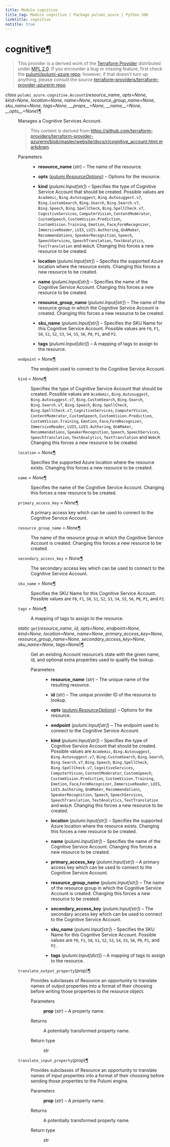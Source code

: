```yaml
---
title: Module cognitive
title_tag: Module cognitive | Package pulumi_azure | Python SDK
linktitle: cognitive
notitle: true
---
```


<div class="section" id="cognitive">
<h1>cognitive<a class="headerlink" href="#cognitive" title="Permalink to this headline">¶</a></h1>
<blockquote>
<div><p>This provider is a derived work of the <a class="reference external" href="https://github.com/terraform-providers/terraform-provider-azurerm">Terraform Provider</a> distributed under
<a class="reference external" href="https://www.mozilla.org/en-US/MPL/2.0/">MPL 2.0</a>. If you encounter a bug or missing feature, first check the
<a class="reference external" href="https://github.com/pulumi/pulumi-azure/issues">pulumi/pulumi-azure repo</a>; however, if that doesn’t turn up
anything, please consult the source <a class="reference external" href="https://github.com/terraform-providers/terraform-provider-azurerm/issues">terraform-providers/terraform-provider-azurerm repo</a>.</p>
</div></blockquote>
<span class="target" id="module-pulumi_azure.cognitive"></span><dl class="class">
<dt id="pulumi_azure.cognitive.Account">
<em class="property">class </em><code class="sig-prename descclassname">pulumi_azure.cognitive.</code><code class="sig-name descname">Account</code><span class="sig-paren">(</span><em class="sig-param">resource_name</em>, <em class="sig-param">opts=None</em>, <em class="sig-param">kind=None</em>, <em class="sig-param">location=None</em>, <em class="sig-param">name=None</em>, <em class="sig-param">resource_group_name=None</em>, <em class="sig-param">sku_name=None</em>, <em class="sig-param">tags=None</em>, <em class="sig-param">__props__=None</em>, <em class="sig-param">__name__=None</em>, <em class="sig-param">__opts__=None</em><span class="sig-paren">)</span><a class="headerlink" href="#pulumi_azure.cognitive.Account" title="Permalink to this definition">¶</a></dt>
<dd><p>Manages a Cognitive Services Account.</p>
<blockquote>
<div><p>This content is derived from <a class="reference external" href="https://github.com/terraform-providers/terraform-provider-azurerm/blob/master/website/docs/r/cognitive_account.html.markdown">https://github.com/terraform-providers/terraform-provider-azurerm/blob/master/website/docs/r/cognitive_account.html.markdown</a>.</p>
</div></blockquote>
<dl class="field-list simple">
<dt class="field-odd">Parameters</dt>
<dd class="field-odd"><ul class="simple">
<li><p><strong>resource_name</strong> (<em>str</em>) – The name of the resource.</p></li>
<li><p><strong>opts</strong> (<a class="reference internal" href="../../pulumi/#pulumi.ResourceOptions" title="pulumi.ResourceOptions"><em>pulumi.ResourceOptions</em></a>) – Options for the resource.</p></li>
<li><p><strong>kind</strong> (<em>pulumi.Input</em><em>[</em><em>str</em><em>]</em>) – Specifies the type of Cognitive Service Account that should be created. Possible values are <code class="docutils literal notranslate"><span class="pre">Academic</span></code>, <code class="docutils literal notranslate"><span class="pre">Bing.Autosuggest</span></code>, <code class="docutils literal notranslate"><span class="pre">Bing.Autosuggest.v7</span></code>, <code class="docutils literal notranslate"><span class="pre">Bing.CustomSearch</span></code>, <code class="docutils literal notranslate"><span class="pre">Bing.Search</span></code>, <code class="docutils literal notranslate"><span class="pre">Bing.Search.v7</span></code>, <code class="docutils literal notranslate"><span class="pre">Bing.Speech</span></code>, <code class="docutils literal notranslate"><span class="pre">Bing.SpellCheck</span></code>, <code class="docutils literal notranslate"><span class="pre">Bing.SpellCheck.v7</span></code>, <code class="docutils literal notranslate"><span class="pre">CognitiveServices</span></code>, <code class="docutils literal notranslate"><span class="pre">ComputerVision</span></code>, <code class="docutils literal notranslate"><span class="pre">ContentModerator</span></code>, <code class="docutils literal notranslate"><span class="pre">CustomSpeech</span></code>, <code class="docutils literal notranslate"><span class="pre">CustomVision.Prediction</span></code>, <code class="docutils literal notranslate"><span class="pre">CustomVision.Training</span></code>, <code class="docutils literal notranslate"><span class="pre">Emotion</span></code>, <code class="docutils literal notranslate"><span class="pre">Face</span></code>,<code class="docutils literal notranslate"><span class="pre">FormRecognizer</span></code>, <code class="docutils literal notranslate"><span class="pre">ImmersiveReader</span></code>, <code class="docutils literal notranslate"><span class="pre">LUIS</span></code>, <code class="docutils literal notranslate"><span class="pre">LUIS.Authoring</span></code>, <code class="docutils literal notranslate"><span class="pre">QnAMaker</span></code>, <code class="docutils literal notranslate"><span class="pre">Recommendations</span></code>, <code class="docutils literal notranslate"><span class="pre">SpeakerRecognition</span></code>, <code class="docutils literal notranslate"><span class="pre">Speech</span></code>, <code class="docutils literal notranslate"><span class="pre">SpeechServices</span></code>, <code class="docutils literal notranslate"><span class="pre">SpeechTranslation</span></code>, <code class="docutils literal notranslate"><span class="pre">TextAnalytics</span></code>, <code class="docutils literal notranslate"><span class="pre">TextTranslation</span></code> and <code class="docutils literal notranslate"><span class="pre">WebLM</span></code>. Changing this forces a new resource to be created.</p></li>
<li><p><strong>location</strong> (<em>pulumi.Input</em><em>[</em><em>str</em><em>]</em>) – Specifies the supported Azure location where the resource exists. Changing this forces a new resource to be created.</p></li>
<li><p><strong>name</strong> (<em>pulumi.Input</em><em>[</em><em>str</em><em>]</em>) – Specifies the name of the Cognitive Service Account. Changing this forces a new resource to be created.</p></li>
<li><p><strong>resource_group_name</strong> (<em>pulumi.Input</em><em>[</em><em>str</em><em>]</em>) – The name of the resource group in which the Cognitive Service Account is created. Changing this forces a new resource to be created.</p></li>
<li><p><strong>sku_name</strong> (<em>pulumi.Input</em><em>[</em><em>str</em><em>]</em>) – Specifies the SKU Name for this Cognitive Service Account. Possible values are <code class="docutils literal notranslate"><span class="pre">F0</span></code>, <code class="docutils literal notranslate"><span class="pre">F1</span></code>, <code class="docutils literal notranslate"><span class="pre">S0</span></code>, <code class="docutils literal notranslate"><span class="pre">S1</span></code>, <code class="docutils literal notranslate"><span class="pre">S2</span></code>, <code class="docutils literal notranslate"><span class="pre">S3</span></code>, <code class="docutils literal notranslate"><span class="pre">S4</span></code>, <code class="docutils literal notranslate"><span class="pre">S5</span></code>, <code class="docutils literal notranslate"><span class="pre">S6</span></code>, <code class="docutils literal notranslate"><span class="pre">P0</span></code>, <code class="docutils literal notranslate"><span class="pre">P1</span></code>, and <code class="docutils literal notranslate"><span class="pre">P2</span></code>.</p></li>
<li><p><strong>tags</strong> (<em>pulumi.Input</em><em>[</em><em>dict</em><em>]</em>) – A mapping of tags to assign to the resource.</p></li>
</ul>
</dd>
</dl>
<dl class="attribute">
<dt id="pulumi_azure.cognitive.Account.endpoint">
<code class="sig-name descname">endpoint</code><em class="property"> = None</em><a class="headerlink" href="#pulumi_azure.cognitive.Account.endpoint" title="Permalink to this definition">¶</a></dt>
<dd><p>The endpoint used to connect to the Cognitive Service Account.</p>
</dd></dl>

<dl class="attribute">
<dt id="pulumi_azure.cognitive.Account.kind">
<code class="sig-name descname">kind</code><em class="property"> = None</em><a class="headerlink" href="#pulumi_azure.cognitive.Account.kind" title="Permalink to this definition">¶</a></dt>
<dd><p>Specifies the type of Cognitive Service Account that should be created. Possible values are <code class="docutils literal notranslate"><span class="pre">Academic</span></code>, <code class="docutils literal notranslate"><span class="pre">Bing.Autosuggest</span></code>, <code class="docutils literal notranslate"><span class="pre">Bing.Autosuggest.v7</span></code>, <code class="docutils literal notranslate"><span class="pre">Bing.CustomSearch</span></code>, <code class="docutils literal notranslate"><span class="pre">Bing.Search</span></code>, <code class="docutils literal notranslate"><span class="pre">Bing.Search.v7</span></code>, <code class="docutils literal notranslate"><span class="pre">Bing.Speech</span></code>, <code class="docutils literal notranslate"><span class="pre">Bing.SpellCheck</span></code>, <code class="docutils literal notranslate"><span class="pre">Bing.SpellCheck.v7</span></code>, <code class="docutils literal notranslate"><span class="pre">CognitiveServices</span></code>, <code class="docutils literal notranslate"><span class="pre">ComputerVision</span></code>, <code class="docutils literal notranslate"><span class="pre">ContentModerator</span></code>, <code class="docutils literal notranslate"><span class="pre">CustomSpeech</span></code>, <code class="docutils literal notranslate"><span class="pre">CustomVision.Prediction</span></code>, <code class="docutils literal notranslate"><span class="pre">CustomVision.Training</span></code>, <code class="docutils literal notranslate"><span class="pre">Emotion</span></code>, <code class="docutils literal notranslate"><span class="pre">Face</span></code>,<code class="docutils literal notranslate"><span class="pre">FormRecognizer</span></code>, <code class="docutils literal notranslate"><span class="pre">ImmersiveReader</span></code>, <code class="docutils literal notranslate"><span class="pre">LUIS</span></code>, <code class="docutils literal notranslate"><span class="pre">LUIS.Authoring</span></code>, <code class="docutils literal notranslate"><span class="pre">QnAMaker</span></code>, <code class="docutils literal notranslate"><span class="pre">Recommendations</span></code>, <code class="docutils literal notranslate"><span class="pre">SpeakerRecognition</span></code>, <code class="docutils literal notranslate"><span class="pre">Speech</span></code>, <code class="docutils literal notranslate"><span class="pre">SpeechServices</span></code>, <code class="docutils literal notranslate"><span class="pre">SpeechTranslation</span></code>, <code class="docutils literal notranslate"><span class="pre">TextAnalytics</span></code>, <code class="docutils literal notranslate"><span class="pre">TextTranslation</span></code> and <code class="docutils literal notranslate"><span class="pre">WebLM</span></code>. Changing this forces a new resource to be created.</p>
</dd></dl>

<dl class="attribute">
<dt id="pulumi_azure.cognitive.Account.location">
<code class="sig-name descname">location</code><em class="property"> = None</em><a class="headerlink" href="#pulumi_azure.cognitive.Account.location" title="Permalink to this definition">¶</a></dt>
<dd><p>Specifies the supported Azure location where the resource exists. Changing this forces a new resource to be created.</p>
</dd></dl>

<dl class="attribute">
<dt id="pulumi_azure.cognitive.Account.name">
<code class="sig-name descname">name</code><em class="property"> = None</em><a class="headerlink" href="#pulumi_azure.cognitive.Account.name" title="Permalink to this definition">¶</a></dt>
<dd><p>Specifies the name of the Cognitive Service Account. Changing this forces a new resource to be created.</p>
</dd></dl>

<dl class="attribute">
<dt id="pulumi_azure.cognitive.Account.primary_access_key">
<code class="sig-name descname">primary_access_key</code><em class="property"> = None</em><a class="headerlink" href="#pulumi_azure.cognitive.Account.primary_access_key" title="Permalink to this definition">¶</a></dt>
<dd><p>A primary access key which can be used to connect to the Cognitive Service Account.</p>
</dd></dl>

<dl class="attribute">
<dt id="pulumi_azure.cognitive.Account.resource_group_name">
<code class="sig-name descname">resource_group_name</code><em class="property"> = None</em><a class="headerlink" href="#pulumi_azure.cognitive.Account.resource_group_name" title="Permalink to this definition">¶</a></dt>
<dd><p>The name of the resource group in which the Cognitive Service Account is created. Changing this forces a new resource to be created.</p>
</dd></dl>

<dl class="attribute">
<dt id="pulumi_azure.cognitive.Account.secondary_access_key">
<code class="sig-name descname">secondary_access_key</code><em class="property"> = None</em><a class="headerlink" href="#pulumi_azure.cognitive.Account.secondary_access_key" title="Permalink to this definition">¶</a></dt>
<dd><p>The secondary access key which can be used to connect to the Cognitive Service Account.</p>
</dd></dl>

<dl class="attribute">
<dt id="pulumi_azure.cognitive.Account.sku_name">
<code class="sig-name descname">sku_name</code><em class="property"> = None</em><a class="headerlink" href="#pulumi_azure.cognitive.Account.sku_name" title="Permalink to this definition">¶</a></dt>
<dd><p>Specifies the SKU Name for this Cognitive Service Account. Possible values are <code class="docutils literal notranslate"><span class="pre">F0</span></code>, <code class="docutils literal notranslate"><span class="pre">F1</span></code>, <code class="docutils literal notranslate"><span class="pre">S0</span></code>, <code class="docutils literal notranslate"><span class="pre">S1</span></code>, <code class="docutils literal notranslate"><span class="pre">S2</span></code>, <code class="docutils literal notranslate"><span class="pre">S3</span></code>, <code class="docutils literal notranslate"><span class="pre">S4</span></code>, <code class="docutils literal notranslate"><span class="pre">S5</span></code>, <code class="docutils literal notranslate"><span class="pre">S6</span></code>, <code class="docutils literal notranslate"><span class="pre">P0</span></code>, <code class="docutils literal notranslate"><span class="pre">P1</span></code>, and <code class="docutils literal notranslate"><span class="pre">P2</span></code>.</p>
</dd></dl>

<dl class="attribute">
<dt id="pulumi_azure.cognitive.Account.tags">
<code class="sig-name descname">tags</code><em class="property"> = None</em><a class="headerlink" href="#pulumi_azure.cognitive.Account.tags" title="Permalink to this definition">¶</a></dt>
<dd><p>A mapping of tags to assign to the resource.</p>
</dd></dl>

<dl class="method">
<dt id="pulumi_azure.cognitive.Account.get">
<em class="property">static </em><code class="sig-name descname">get</code><span class="sig-paren">(</span><em class="sig-param">resource_name</em>, <em class="sig-param">id</em>, <em class="sig-param">opts=None</em>, <em class="sig-param">endpoint=None</em>, <em class="sig-param">kind=None</em>, <em class="sig-param">location=None</em>, <em class="sig-param">name=None</em>, <em class="sig-param">primary_access_key=None</em>, <em class="sig-param">resource_group_name=None</em>, <em class="sig-param">secondary_access_key=None</em>, <em class="sig-param">sku_name=None</em>, <em class="sig-param">tags=None</em><span class="sig-paren">)</span><a class="headerlink" href="#pulumi_azure.cognitive.Account.get" title="Permalink to this definition">¶</a></dt>
<dd><p>Get an existing Account resource’s state with the given name, id, and optional extra
properties used to qualify the lookup.</p>
<dl class="field-list simple">
<dt class="field-odd">Parameters</dt>
<dd class="field-odd"><ul class="simple">
<li><p><strong>resource_name</strong> (<em>str</em>) – The unique name of the resulting resource.</p></li>
<li><p><strong>id</strong> (<em>str</em>) – The unique provider ID of the resource to lookup.</p></li>
<li><p><strong>opts</strong> (<a class="reference internal" href="../../pulumi/#pulumi.ResourceOptions" title="pulumi.ResourceOptions"><em>pulumi.ResourceOptions</em></a>) – Options for the resource.</p></li>
<li><p><strong>endpoint</strong> (<em>pulumi.Input</em><em>[</em><em>str</em><em>]</em>) – The endpoint used to connect to the Cognitive Service Account.</p></li>
<li><p><strong>kind</strong> (<em>pulumi.Input</em><em>[</em><em>str</em><em>]</em>) – Specifies the type of Cognitive Service Account that should be created. Possible values are <code class="docutils literal notranslate"><span class="pre">Academic</span></code>, <code class="docutils literal notranslate"><span class="pre">Bing.Autosuggest</span></code>, <code class="docutils literal notranslate"><span class="pre">Bing.Autosuggest.v7</span></code>, <code class="docutils literal notranslate"><span class="pre">Bing.CustomSearch</span></code>, <code class="docutils literal notranslate"><span class="pre">Bing.Search</span></code>, <code class="docutils literal notranslate"><span class="pre">Bing.Search.v7</span></code>, <code class="docutils literal notranslate"><span class="pre">Bing.Speech</span></code>, <code class="docutils literal notranslate"><span class="pre">Bing.SpellCheck</span></code>, <code class="docutils literal notranslate"><span class="pre">Bing.SpellCheck.v7</span></code>, <code class="docutils literal notranslate"><span class="pre">CognitiveServices</span></code>, <code class="docutils literal notranslate"><span class="pre">ComputerVision</span></code>, <code class="docutils literal notranslate"><span class="pre">ContentModerator</span></code>, <code class="docutils literal notranslate"><span class="pre">CustomSpeech</span></code>, <code class="docutils literal notranslate"><span class="pre">CustomVision.Prediction</span></code>, <code class="docutils literal notranslate"><span class="pre">CustomVision.Training</span></code>, <code class="docutils literal notranslate"><span class="pre">Emotion</span></code>, <code class="docutils literal notranslate"><span class="pre">Face</span></code>,<code class="docutils literal notranslate"><span class="pre">FormRecognizer</span></code>, <code class="docutils literal notranslate"><span class="pre">ImmersiveReader</span></code>, <code class="docutils literal notranslate"><span class="pre">LUIS</span></code>, <code class="docutils literal notranslate"><span class="pre">LUIS.Authoring</span></code>, <code class="docutils literal notranslate"><span class="pre">QnAMaker</span></code>, <code class="docutils literal notranslate"><span class="pre">Recommendations</span></code>, <code class="docutils literal notranslate"><span class="pre">SpeakerRecognition</span></code>, <code class="docutils literal notranslate"><span class="pre">Speech</span></code>, <code class="docutils literal notranslate"><span class="pre">SpeechServices</span></code>, <code class="docutils literal notranslate"><span class="pre">SpeechTranslation</span></code>, <code class="docutils literal notranslate"><span class="pre">TextAnalytics</span></code>, <code class="docutils literal notranslate"><span class="pre">TextTranslation</span></code> and <code class="docutils literal notranslate"><span class="pre">WebLM</span></code>. Changing this forces a new resource to be created.</p></li>
<li><p><strong>location</strong> (<em>pulumi.Input</em><em>[</em><em>str</em><em>]</em>) – Specifies the supported Azure location where the resource exists. Changing this forces a new resource to be created.</p></li>
<li><p><strong>name</strong> (<em>pulumi.Input</em><em>[</em><em>str</em><em>]</em>) – Specifies the name of the Cognitive Service Account. Changing this forces a new resource to be created.</p></li>
<li><p><strong>primary_access_key</strong> (<em>pulumi.Input</em><em>[</em><em>str</em><em>]</em>) – A primary access key which can be used to connect to the Cognitive Service Account.</p></li>
<li><p><strong>resource_group_name</strong> (<em>pulumi.Input</em><em>[</em><em>str</em><em>]</em>) – The name of the resource group in which the Cognitive Service Account is created. Changing this forces a new resource to be created.</p></li>
<li><p><strong>secondary_access_key</strong> (<em>pulumi.Input</em><em>[</em><em>str</em><em>]</em>) – The secondary access key which can be used to connect to the Cognitive Service Account.</p></li>
<li><p><strong>sku_name</strong> (<em>pulumi.Input</em><em>[</em><em>str</em><em>]</em>) – Specifies the SKU Name for this Cognitive Service Account. Possible values are <code class="docutils literal notranslate"><span class="pre">F0</span></code>, <code class="docutils literal notranslate"><span class="pre">F1</span></code>, <code class="docutils literal notranslate"><span class="pre">S0</span></code>, <code class="docutils literal notranslate"><span class="pre">S1</span></code>, <code class="docutils literal notranslate"><span class="pre">S2</span></code>, <code class="docutils literal notranslate"><span class="pre">S3</span></code>, <code class="docutils literal notranslate"><span class="pre">S4</span></code>, <code class="docutils literal notranslate"><span class="pre">S5</span></code>, <code class="docutils literal notranslate"><span class="pre">S6</span></code>, <code class="docutils literal notranslate"><span class="pre">P0</span></code>, <code class="docutils literal notranslate"><span class="pre">P1</span></code>, and <code class="docutils literal notranslate"><span class="pre">P2</span></code>.</p></li>
<li><p><strong>tags</strong> (<em>pulumi.Input</em><em>[</em><em>dict</em><em>]</em>) – A mapping of tags to assign to the resource.</p></li>
</ul>
</dd>
</dl>
</dd></dl>

<dl class="method">
<dt id="pulumi_azure.cognitive.Account.translate_output_property">
<code class="sig-name descname">translate_output_property</code><span class="sig-paren">(</span><em class="sig-param">prop</em><span class="sig-paren">)</span><a class="headerlink" href="#pulumi_azure.cognitive.Account.translate_output_property" title="Permalink to this definition">¶</a></dt>
<dd><p>Provides subclasses of Resource an opportunity to translate names of output properties
into a format of their choosing before writing those properties to the resource object.</p>
<dl class="field-list simple">
<dt class="field-odd">Parameters</dt>
<dd class="field-odd"><p><strong>prop</strong> (<em>str</em>) – A property name.</p>
</dd>
<dt class="field-even">Returns</dt>
<dd class="field-even"><p>A potentially transformed property name.</p>
</dd>
<dt class="field-odd">Return type</dt>
<dd class="field-odd"><p>str</p>
</dd>
</dl>
</dd></dl>

<dl class="method">
<dt id="pulumi_azure.cognitive.Account.translate_input_property">
<code class="sig-name descname">translate_input_property</code><span class="sig-paren">(</span><em class="sig-param">prop</em><span class="sig-paren">)</span><a class="headerlink" href="#pulumi_azure.cognitive.Account.translate_input_property" title="Permalink to this definition">¶</a></dt>
<dd><p>Provides subclasses of Resource an opportunity to translate names of input properties into
a format of their choosing before sending those properties to the Pulumi engine.</p>
<dl class="field-list simple">
<dt class="field-odd">Parameters</dt>
<dd class="field-odd"><p><strong>prop</strong> (<em>str</em>) – A property name.</p>
</dd>
<dt class="field-even">Returns</dt>
<dd class="field-even"><p>A potentially transformed property name.</p>
</dd>
<dt class="field-odd">Return type</dt>
<dd class="field-odd"><p>str</p>
</dd>
</dl>
</dd></dl>

</dd></dl>

</div>
